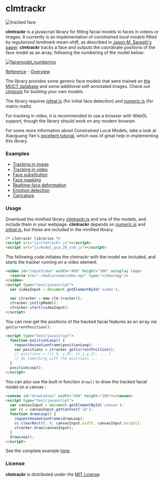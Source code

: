 clmtrackr
======

![tracked face](http://auduno.github.com/clmtrackr/media/clmtrackr_03.jpg)

**clmtrackr** is a javascript library for fitting facial models to faces in videos or images. It currently is an implementation of *constrained local models* fitted by *regularized landmark mean-shift*, as described in [Jason M. Saragih's paper](http://dl.acm.org/citation.cfm?id=1938021). **clmtrackr** tracks a face and outputs the coordinate positions of the face model as an array, following the numbering of the model below:

[![facemodel_numbering](http://auduno.github.com/clmtrackr/media/facemodel_numbering_new_small.png)](http://auduno.github.com/clmtrackr/media/facemodel_numbering_new.png)

[Reference](http://auduno.github.io/clmtrackr/docs/reference.html) - [Overview](http://auduno.tumblr.com/post/61888277175/fitting-faces)

The library provides some generic face models that were trained on [the MUCT database](http://www.milbo.org/muct/) and some additional self-annotated images. Check out [clmtools](https://github.com/auduno/clmtools) for building your own models.

The library requires [jsfeat.js](https://github.com/inspirit/jsfeat) (for initial face detection) and [numeric.js](http://numericjs.com) (for matrix math).

For tracking in video, it is recommended to use a browser with WebGL support, though the library should work on any modern browser.

For some more information about Constrained Local Models, take a look at Xiaoguang Yan's [excellent tutorial](https://sites.google.com/site/xgyanhome/home/projects/clm-implementation/ConstrainedLocalModel-tutorial%2Cv0.7.pdf?attredirects=0), which was of great help in implementing this library.

### Examples ###

* [Tracking in image](http://auduno.github.io/clmtrackr/clm_image.html)
* [Tracking in video](http://auduno.github.io/clmtrackr/clm_video.html)
* [Face substitution](http://auduno.github.io/clmtrackr/examples/facesubstitution.html)
* [Face masking](http://auduno.github.io/clmtrackr/face_mask.html)
* [Realtime face deformation](http://auduno.github.io/clmtrackr/examples/facedeform.html)
* [Emotion detection](http://auduno.github.io/clmtrackr/examples/clm_emotiondetection.html)
* [Caricature](http://auduno.github.io/clmtrackr/examples/caricature.html)

### Usage ###

Download the minified library [clmtrackr.js](https://github.com/auduno/clmtrackr/raw/dev/clmtrackr.js) and one of the models, and include them in your webpage. **clmtrackr** depends on [*numeric.js*](https://github.com/sloisel/numeric/) and [*jsfeat.js*](https://github.com/inspirit/jsfeat), but these are included in the minified library.

```html
/* clmtrackr libraries */
<script src="js/clmtrackr.js"></script>
<script src="js/model_pca_20_svm.js"></script>
```

The following code initiates the clmtrackr with the model we included, and starts the tracker running on a video element.

```html
<video id="inputVideo" width="400" height="300" autoplay loop>
  <source src="./media/somevideo.ogv" type="video/ogg"/>
</video>
<script type="text/javascript">
  var videoInput = document.getElementById('video');
  
  var ctracker = new clm.tracker();
  ctracker.init(pModel);
  ctracker.start(videoInput);
</script>
```

You can now get the positions of the tracked facial features as an array via ```getCurrentPosition()```:

```html
<script type="text/javascript">
  function positionLoop() {
    requestAnimationFrame(positionLoop);
    var positions = ctracker.getCurrentPosition();
    // positions = [[x_0, y_0], [x_1,y_1], ... ]
    // do something with the positions ...
  }
  positionLoop();
</script>
```

You can also use the built in function ```draw()``` to draw the tracked facial model on a canvas :

```html
<canvas id="drawCanvas" width="400" height="300"></canvas>
<script type="text/javascript">
  var canvasInput = document.getElementById('canvas');
  var cc = canvasInput.getContext('2d');
  function drawLoop() {
    requestAnimationFrame(drawLoop);
    cc.clearRect(0, 0, canvasInput.width, canvasInput.height);
    ctracker.draw(canvasInput);
  }
  drawLoop();
</script>
```

See the complete example [here](http://auduno.github.com/clmtrackr/example.html).

### License ###

**clmtrackr** is distributed under the [MIT License](http://www.opensource.org/licenses/MIT)